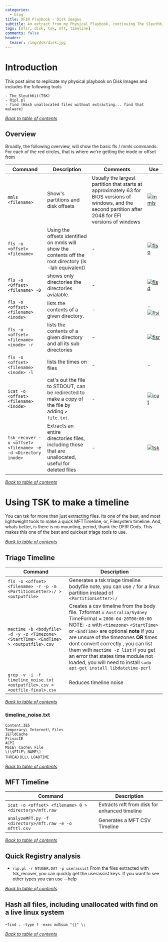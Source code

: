 ```yaml
---
categories:
  - blog
title: DFIR Playbook - Disk Images
subtitle: An extract from my Physical Playbook, continuing The SleuthKit (TSK), Timelines etc
tags: [dfir, disk, tsk, mft, timeline]
comments: false
header:
  teaser: /img/dsk/disk.jpg
---
```



# Introduction
This post aims to replicate my physical playbook on Disk Images and includes the following tools

    - The SleuthKit(TSK)
    - Ripl.pl
    - find (Hash unallocated files without extracting... find that malware)

[*Back to table of contents*](#)

## Overview

Broadly, the following overview, will show the basic fls / mmls commands. For each of the red circles, that is where we're getting the inode or offset from

Command | Description | Comments | Use
-------|--------|-------|--------
`mmls <filename>`| Show's partitions and disk offsets | Usually the largest partition that starts at approximately 63 for BIOS versions of windows, and the second partition after 2048 for EFI versions of windows | [![mmls](/img/dsk/mmls.png)](/img/dsk/mmls.png)
`fls -o <offset> <filename>`| Using the offsets identified on mmls will show the contents off the root directory (ls -lah equivalent)| - | [![flso](/img/dsk/flso.png)](/img/dsk/flso.png)
`fls -o <Offset> <filename> -D`| shows only directories the directories avialable. | - | [![flsd](/img/dsk/flsd.png)](/img/dsk/flsd.png)
`fls -o <offset> <filename> <inode>`| lists the contents of a given directory. | - | - [![flsi](/img/dsk/flsi.png)](/img/dsk/flsi.png)
`fls -o <offset> <filename> <inode> -r` | lists the contents of a given directory and all its sub directories | - | [![flsr](/img/dsk/flsr.png)](/img/dsk/flsr.png)
`fls -o <offset> <filename> <inode> -l` | lists the times on files | - | -
`icat -o <offset> <filename> <inode>` | cat's out the file to STDOUT, can be redirected to make a copy of the file by adding `> file.txt`. | - | [![icat](/img/dsk/icat.png)](/img/dsk/icat.png)
`tsk_recover -o <offset> <filename> -e -d <Directory inode>` | Extracts an entire directories files, including those that are unallocated, useful for deleted files | - | [![tsk](/img/dsk/tsk.png)](/img/dsk/tsk.png)

[*Back to table of contents*](#)

# Using TSK to make a timeline

You can tsk for more than just extracting files. Its one of the best, and most lightweight tools to make a quick MFTTimeline, or, Filesystem timeline. And, whats better, is there is no mounting, period, thank the DFIR Gods. This makes this one of the best and quickest triage tools to use.

[*Back to table of contents*](#)

## Triage Timeline

Command | Description
-------|--------
`fls -o <offset> <filename> -r -p -m <PartitionLetter>:/ > <outputfile>`| Generates a tsk triage timeline bodyfile note, you can use `/` for a linux partition instead of `<PartitionLetter>:/`
`mactime -b <bodyfile> -d -y -z <Timezone> <StartTime> <EndTime> > <outputfile>.csv`| Creates a csv timeline from the body file. Tzformat = `Australia/Sydney` TimeFormat = `2000-04-20T00:00:00` NOTE: `-z` with `<timezone>` `<StartTime>` or `<EndTime>` are optional **note** if you are unsure of the timezones **OR** times dont convert correctly , you can list them with `mactime -z list` if you get an error that states time module not loaded, you will need to install `sudo apt-get install libdatetime-perl`
`grep -v -i -f timeline_noise.txt <outputfile>.csv > <outfile-final>.csv` | Reduces timeline noise

[*Back to table of contents*](#)

### timeline_noise.txt

`Content.IE5`\
`Temporary\ Internet\ Files`\
`IETldCache`\
`PrivacIE`\
`ACPI`\
`MSIE\ Cache\ File`\
`\(\$FILE\_NAME\)`\
`THREAD`
`DLL\ LOADTIME`

[*Back to table of contents*](#)

## MFT Timeline

Command | Description
-------|--------
`icat -o <offset> <filename> 0 > <directory>/mft.raw`| Extracts mft from disk for enhanced timeline
`analyzeMFT.py -f <directory>/mft.raw -e -o mfttl.csv`| Generates a MFT CSV Timeline

[*Back to table of contents*](#)

## Quick Registry analysis

- `rip.pl -r NTUSER.DAT -p userassist` From the files extracted with tsk_recover, you can quickly get the userassist keys. If you want to see other types you can use --help

[*Back to table of contents*](#)

## Hash all files, including unallocated with find on a live linux system

-`find . -type f -exec md5sum "{}" \;`

[*Back to table of contents*](#)

